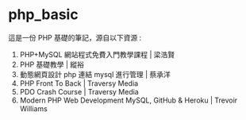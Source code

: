 # php_basic

這是一份 PHP 基礎的筆記，源自以下資源 :

1. PHP+MySQL 網站程式免費入門教學課程 | 梁浩賢
2. PHP 基礎教學 | 縱裕
3. 動態網頁設計 php 連結 mysql 進行管理 | 蔡承洋
4. PHP Front To Back | Traversy Media
5. PDO Crash Course | Traversy Media
6. Modern PHP Web Development MySQL, GitHub & Heroku | Trevoir Williams
